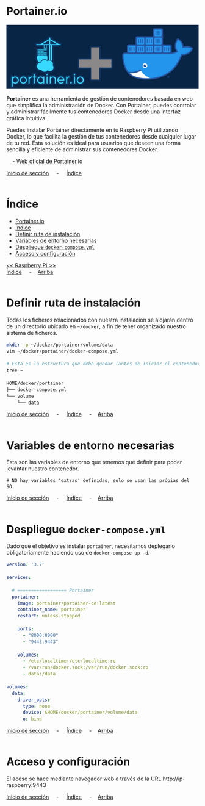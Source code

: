 # Portainer.io

![Header](../../img/ima-raspberrypi-servicios-portainer-header-01.png)

**Portainer** es una herramienta de gestión de contenedores basada en web que simplifica la administración de Docker. Con Portainer, puedes controlar y administrar fácilmente tus contenedores Docker desde una interfaz gráfica intuitiva.

Puedes instalar Portainer directamente en tu Raspberry Pi utilizando Docker, lo que facilita la gestión de tus contenedores desde cualquier lugar de tu red. Esta solución es ideal para usuarios que deseen una forma sencilla y eficiente de administrar sus contenedores Docker.

&nbsp; &nbsp; [- Web oficial de Portainer.io](https://docs.portainer.io/)


[Inicio de sección](#portainerio) &nbsp; &nbsp; - &nbsp; &nbsp; [Índice](#índice)
<br><br>

# Índice
- [Portainer.io](#portainerio)
- [Índice](#índice)
- [Definir ruta de instalación](#definir-ruta-de-instalación)
- [Variables de entorno necesarias](#variables-de-entorno-necesarias)
- [Despliegue `docker-compose.yml`](#despliegue-docker-composeyml)
- [Acceso y configuración](#acceso-y-configuración)

[<< Raspberry Pi >>](../raspberrypi.md)<br>
[Índice](#índice) &nbsp; &nbsp; - &nbsp; &nbsp;[Arriba](#portainerio)
<br><br>

# Definir ruta de instalación
Todas los ficheros relacionados con nuestra instalación se alojarán dentro de un directorio ubicado en `~/docker`, a fin de tener organizado nuestro sistema de ficheros.

```bash
mkdir -p ~/docker/portainer/volume/data
vim ~/docker/portainer/docker-compose.yml

# Esta es la estructura que debe quedar (antes de iniciar el contenedor)
tree ~

HOME/docker/portainer
├── docker-compose.yml
└── volume
    └── data
```


[Inicio de sección](#definir-ruta-de-instalación) &nbsp; &nbsp; - &nbsp; &nbsp; [Índice](#índice) &nbsp; &nbsp; - &nbsp; &nbsp;[Arriba](#portainerio)
<br><br>

# Variables de entorno necesarias
Esta son las variables de entorno que tenemos que definir para poder levantar nuestro contenedor.

```.env
# NO hay variables 'extras' definidas, solo se usan las própias del SO.
```

[Inicio de sección](#variables-de-entorno-necesarias) &nbsp; &nbsp; - &nbsp; &nbsp; [Índice](#índice) &nbsp; &nbsp; - &nbsp; &nbsp;[Arriba](#portainerio)
<br><br>

# Despliegue `docker-compose.yml`
Dado que el objetivo es instalar `portainer`, necesitamos deplegarlo obligatoriamente haciendo uso de `docker-compose up -d`.

```yaml
version: '3.7'

services:

  # ================== Portainer
  portainer:
    image: portainer/portainer-ce:latest
    container_name: portainer
    restart: unless-stopped
    
    ports:
      - "8000:8000"
      - "9443:9443"
    
    volumes:
      - /etc/localtime:/etc/localtime:ro
      - /var/run/docker.sock:/var/run/docker.sock:ro
      - data:/data

volumes:
  data:
    driver_opts:
      type: none
      device: $HOME/docker/portainer/volume/data
      o: bind

```

[Inicio de sección](#despliegue-docker-composeyml) &nbsp; &nbsp; - &nbsp; &nbsp; [Índice](#índice) &nbsp; &nbsp; - &nbsp; &nbsp;[Arriba](#portainerio)
<br><br>

# Acceso y configuración
El aceso se hace mediante navegador web a través de la URL http://ip-raspberry:9443

[Inicio de sección](#acceso-y-configuración) &nbsp; &nbsp; - &nbsp; &nbsp; [Índice](#índice) &nbsp; &nbsp; - &nbsp; &nbsp;[Arriba](#portainerio)
<br><br>